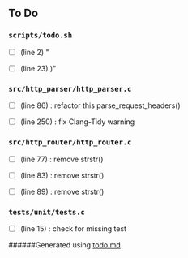 ## To Do
### ``scripts/todo.sh``
- [ ] (line 2) "

- [ ] (line 23) )"


### ``src/http_parser/http_parser.c``
- [ ] (line 86) : refactor this parse_request_headers()

- [ ] (line 250) : fix Clang-Tidy warning


### ``src/http_router/http_router.c``
- [ ] (line 77) : remove strstr()

- [ ] (line 83) : remove strstr()

- [ ] (line 89) : remove strstr()


### ``tests/unit/tests.c``
- [ ] (line 15) : check for missing test

######Generated using [todo.md](https://github.com/charlesthomas/todo.md)
